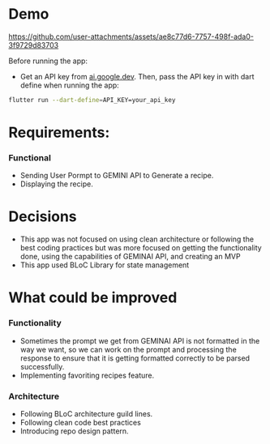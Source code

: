 
# Demo

https://github.com/user-attachments/assets/ae8c77d6-7757-498f-ada0-3f9729d83703

Before running the app:
* Get an API key from [ai.google.dev](ai.google.dev).
Then, pass the API key in with dart define when running the app:

```bash
flutter run --dart-define=API_KEY=your_api_key
```

# Requirements:
### Functional
  - Sending User Pormpt to GEMINI API to Generate a recipe.
  - Displaying the recipe.
 
# Decisions

- This app was not focused on using clean architecture or following the best coding practices but was more focused on getting the functionality done, using the capabilities of GEMINAI API, and creating an MVP
- This app used BLoC Library for state management

   
# What could be improved
### Functionality
- Sometimes the prompt we get from GEMINAI API is not formatted in the way we want, so we can work on the prompt and processing the response to ensure that it is getting formatted correctly to be parsed successfully.
- Implementing favoriting recipes feature.

### Architecture
- Following BLoC architecture guild lines.
- Following clean code best practices
- Introducing repo design pattern.
